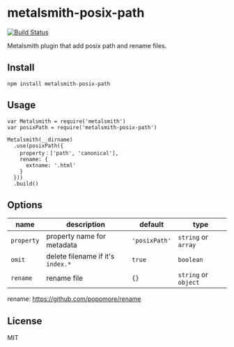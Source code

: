 # metalsmith-posix-path

[![Build Status](https://travis-ci.org/hbsnow/metalsmith-posix-path.svg?branch=master)](https://travis-ci.org/hbsnow/metalsmith-posix-path)

Metalsmith plugin that add posix path and rename files.

## Install

```
npm install metalsmith-posix-path
```

## Usage

```
var Metalsmith = require('metalsmith')
var posixPath = require('metalsmith-posix-path')

Metalsmith(__dirname)
  .use(posixPath({
    property：['path', 'canonical'],
    rename: {
      extname: '.html'
    }
  }))
  .build()
```

## Options

|    name    |            description            |    default    |         type         |
| ---------- | --------------------------------- | ------------- | -------------------- |
| `property` | property name for metadata        | `'posixPath'` | `string` or `array`  |
| `omit`     | delete filename if it's `index.*` | `true`        | `boolean`            |
| `rename`   | rename file                       | `{}`          | `string` or `object` |

rename: https://github.com/popomore/rename

## License

MIT
